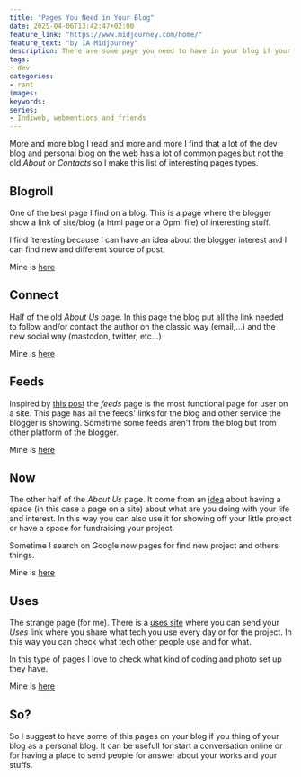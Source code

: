 ```yaml
---
title: "Pages You Need in Your Blog"
date: 2025-04-06T13:42:47+02:00
feature_link: "https://www.midjourney.com/home/"
feature_text: "by IA Midjourney"
description: There are some page you need to have in your blog if your blog is for human
tags:
- dev
categories:
- rant
images:
keywords:
series:
- Indiweb, webmentions and friends
---
```


More and more blog I read and more and more I find that a lot of the dev blog and personal blog on the web has a lot of common pages but not the old _About_ or _Contacts_ so I make this list of interesting pages types.

## Blogroll

One of the best page I find on a blog. This is a page where the blogger show a link of site/blog (a html page or a Opml file) of interesting stuff.

I find iteresting because I can have an idea about the blogger interest and I can find new and different source of post.

Mine is [here](/blogroll)

## Connect

Half of the old _About Us_ page. In this page the blog put all the link needed to follow and/or contact the author on the classic way (email,...) and the new social way (mastodon, twitter, etc...)

Mine is [here](/connect)

## Feeds

Inspired by [this post](https://marcus.io/blog/making-rss-more-visible-again-with-slash-feeds) the _feeds_ page is the most functional page for user on a site.
This page has all the feeds' links for the blog and other service the blogger is showing. Sometime some feeds aren't from the blog but from other platform of the blogger.

Mine is [here](/feeds)

## Now

The other half of the _About Us_ page. It come from an [idea](https://nownownow.com/about) about having a space (in this case a page on a site) about what are you doing with your life and interest.
In this way you can also use it for showing off your little project or have a space for fundraising your project.

Sometime I search on Google now pages for find new project and others things.

Mine is [here](/now)


## Uses

The strange page (for me). There is a [uses site](https://uses.tech/) where you can send your _Uses_ link where you share what tech you use every day or for the project. In this way you can check what tech other people use and for what.

In this type of pages I love to check what kind of coding and photo set up they have.

Mine is [here](/uses)

## So?

So I suggest to have some of this pages on your blog if you thing of your blog as a personal blog. It can be usefull for start a conversation online or for having a place to send people for answer about your works and your stuffs.
